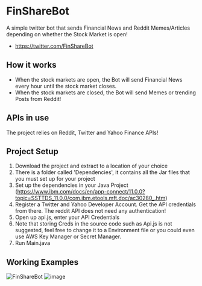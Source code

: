 # FinShareBot
A simple twitter bot that sends Financial News and Reddit Memes/Articles depending on whether the Stock Market is open!

* https://twitter.com/FinShareBot


## How it works
* When the stock markets are open, the Bot will send Financial News every hour until the stock market closes.
* When the stock markets are closed, the Bot will send Memes or trending Posts from Reddit!


## APIs in use
The project relies on Reddit, Twitter and Yahoo Finance APIs!


## Project Setup
1. Download the project and extract to a location of your choice
2. There is a folder called 'Dependencies', it contains all the Jar files that you must set up for your project
3. Set up the dependencies in your Java Project (https://www.ibm.com/docs/en/app-connect/11.0.0?topic=SSTTDS_11.0.0/com.ibm.etools.mft.doc/ac30280_.htm)
4. Register a Twitter and Yahoo Developer Account. Get the API credentials from there. The reddit API does not need any authentication!
5. Open up api.js, enter your API Credentials
6. Note that storing Creds in the source code such as Api.js is not suggested, feel free to change it to a Environment file or you could even use AWS Key Manager or Secret Manager.
7. Run Main.java


## Working Examples
![FinShareBot](https://user-images.githubusercontent.com/62194353/197994287-e166b4f9-65c0-48aa-8d6b-c2be91374834.PNG)
![image](https://user-images.githubusercontent.com/62194353/197994791-a425d68c-a289-482a-b027-291c6acdeace.png)
